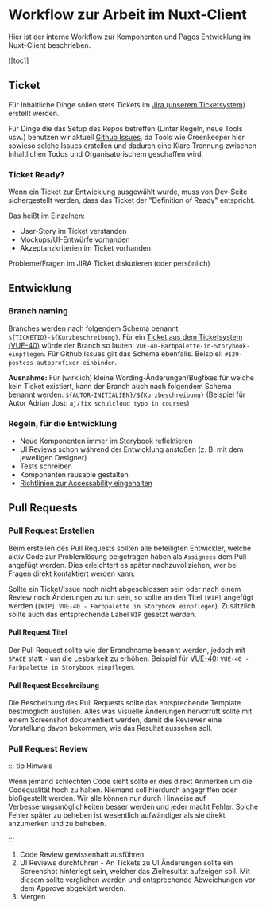 # Workflow zur Arbeit im Nuxt-Client

Hier ist der interne Workflow zur Komponenten und Pages Entwicklung im Nuxt-Client beschrieben.

[[toc]]

## Ticket

Für Inhaltliche Dinge sollen stets Tickets im [Jira (unserem Ticketsystem)](https://ticketsystem.schul-cloud.org/secure/RapidBoard.jspa?rapidView=23) erstellt werden.

Für Dinge die das Setup des Repos betreffen (Linter Regeln, neue Tools usw.) benutzen wir aktuell [Github Issues](https://github.com/schul-cloud/nuxt-client/issues), da Tools wie Greenkeeper hier sowieso solche Issues erstellen und dadurch eine Klare Trennung zwischen Inhaltlichen Todos und Organisatorischem geschaffen wird.

### Ticket Ready?

Wenn ein Ticket zur Entwicklung ausgewählt wurde, muss von Dev-Seite sichergestellt werden, dass das Ticket der "Definition of Ready" entspricht.

Das heißt im Einzelnen:

- User-Story im Ticket verstanden
- Mockups/UI-Entwürfe vorhanden
- Akzeptanzkriterien im Ticket vorhanden

Probleme/Fragen im JIRA Ticket diskutieren (oder persönlich)

## Entwicklung

### Branch naming

Branches werden nach folgendem Schema benannt: `${TICKETID}-${Kurzbeschreibung}`. Für ein [Ticket aus dem Ticketsystem (VUE-40)](https://ticketsystem.schul-cloud.org/browse/VUE-40) würde der Branch so lauten: `VUE-40-Farbpalette-in-Storybook-einpflegen`. Für Github Issues gilt das Schema ebenfalls. Beispiel: `#129-postcss-autoprefixer-einbinden`.

**Ausnahme:** Für (wirklich) kleine Wording-Änderungen/Bugfixes für welche kein Ticket existiert, kann der Branch auch nach folgendem Schema benannt werden: `${AUTOR-INITIALIEN}/${Kurzbeschreibung}` (Beispiel für Autor Adrian Jost: `aj/fix schulcloud typo in courses`)

### Regeln, für die Entwicklung

- Neue Komponenten immer im Storybook reflektieren
- UI Reviews schon während der Entwicklung anstoßen (z. B. mit dem jeweiligen Designer)
- Tests schreiben
- Komponenten reusable gestalten
- [Richtlinien zur Accessability eingehalten](../Accessability.md)

## Pull Requests

### Pull Request Erstellen

Beim erstellen des Pull Requests sollten alle beteiligten Entwickler, welche aktiv Code zur Problemlösung beigetragen haben als `Assignees` dem Pull angefügt werden. Dies erleichtert es später nachzuvollziehen, wer bei Fragen direkt kontaktiert werden kann.

Sollte ein Ticket/Issue noch nicht abgeschlossen sein oder nach einem Review noch Änderungen zu tun sein, so sollte an den Titel `[WIP]` angefügt werden (`[WIP] VUE-40 - Farbpalette in Storybook einpflegen`). Zusätzlich sollte auch das entsprechende Label `WIP` gesetzt werden.

#### Pull Request Titel

Der Pull Request sollte wie der Branchname benannt werden, jedoch mit `SPACE` statt `-` um die Lesbarkeit zu erhöhen. Beispiel für [VUE-40](https://ticketsystem.schul-cloud.org/browse/VUE-40): `VUE-40 - Farbpalette in Storybook einpflegen`.

#### Pull Request Beschreibung

Die Bescheibung des Pull Requests sollte das entsprechende Template bestmöglich ausfüllen. Alles was Visuelle Änderungen hervorruft sollte mit einem Screenshot dokumentiert werden, damit die Reviewer eine Vorstellung davon bekommen, wie das Resultat aussehen soll.

### Pull Request Review

::: tip Hinweis

Wenn jemand schlechten Code sieht sollte er dies direkt Anmerken um die Codequalität hoch zu halten. Niemand soll hierdurch angegriffen oder bloßgestellt werden. Wir alle können nur durch Hinweise auf Verbesserungsmöglichkeiten besser werden und jeder macht Fehler. Solche Fehler später zu beheben ist wesentlich aufwändiger als sie direkt anzumerken und zu beheben.

:::

1. Code Review gewissenhaft ausführen
2. UI Reviews durchführen - An Tickets zu UI Änderungen sollte ein Screenshot hinterlegt sein, welcher das Zielresultat aufzeigen soll. Mit diesem sollte verglichen werden und entsprechende Abweichungen vor dem Approve abgeklärt werden.
3. Mergen
